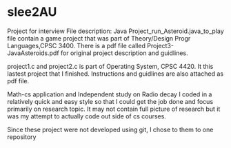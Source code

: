 # slee2AU

Project for interview File description:
Java Project_run_Asteroid.java_to_play file contain a game project that was part of Theory/Design Progr Languages,CPSC 3400.
There is a pdf file called Project3-JavaAsteroids.pdf for original project description and guidlines.

project1.c and project2.c is part of Operating System, CPSC 4420. It this lastest project that I finished.
Instructions and guidlines are also attached as pdf file.

Math-cs application and Independent study on Radio decay
I coded in a relatively quick and easy style so that I could get the job done and focus primarily on research topic.
It may not contain full picture of research but it was my attempt to actually code out side of cs courses.

Since these project were not developed using git, I chose to them to one repository

